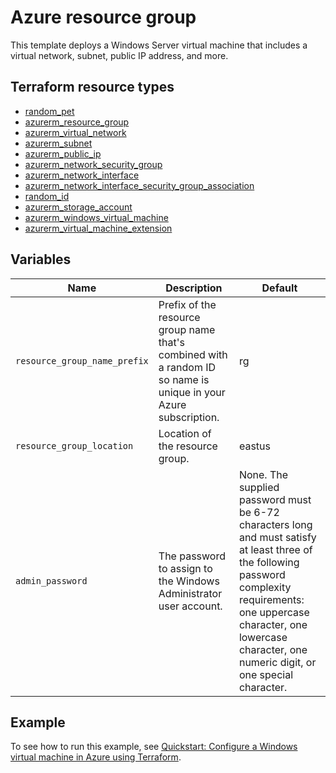 # Azure resource group

This template deploys a Windows Server virtual machine that includes a virtual network, subnet, public IP address, and more.

## Terraform resource types

- [random_pet](https://registry.terraform.io/providers/hashicorp/random/latest/docs/resources/pet)
- [azurerm_resource_group](https://registry.terraform.io/providers/hashicorp/azurerm/latest/docs/resources/resource_group)
- [azurerm_virtual_network](https://registry.terraform.io/providers/hashicorp/azurerm/latest/docs/resources/virtual_network)
- [azurerm_subnet](https://registry.terraform.io/providers/hashicorp/azurerm/latest/docs/resources/subnet)
- [azurerm_public_ip](https://registry.terraform.io/providers/hashicorp/azurerm/latest/docs/resources/public_ip)
- [azurerm_network_security_group](https://registry.terraform.io/providers/hashicorp/azurerm/latest/docs/resources/network_security_group)
- [azurerm_network_interface](https://registry.terraform.io/providers/hashicorp/azurerm/latest/docs/resources/network_interface)
- [azurerm_network_interface_security_group_association](https://registry.terraform.io/providers/hashicorp/azurerm/latest/docs/resources/network_interface_security_group_association)
- [random_id](https://registry.terraform.io/providers/hashicorp/random/latest/docs/resources/id)
- [azurerm_storage_account](https://registry.terraform.io/providers/hashicorp/azurerm/latest/docs/resources/storage_account)
- [azurerm_windows_virtual_machine](https://registry.terraform.io/providers/hashicorp/azurerm/latest/docs/resources/linux_virtual_machine)
- [azurerm_virtual_machine_extension](https://registry.terraform.io/providers/hashicorp/azurerm/latest/docs/resources/virtual_machine_extension)

## Variables

| Name | Description | Default |
|-|-|-|
| `resource_group_name_prefix` | Prefix of the resource group name that's combined with a random ID so name is unique in your Azure subscription. | rg |
| `resource_group_location` | Location of the resource group. | eastus |
| `admin_password` | The password to assign to the Windows Administrator user account. | None. The supplied password must be 6-72 characters long and must satisfy at least three of the following password complexity requirements: one uppercase character, one lowercase character, one numeric digit, or one special character.

## Example

To see how to run this example, see [Quickstart: Configure a Windows virtual machine in Azure using Terraform](https://learn.microsoft.com/en-us/azure/virtual-machines/windows/quick-create-terraform).